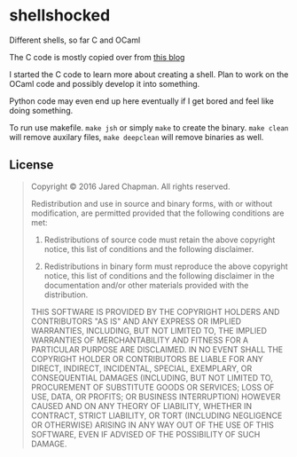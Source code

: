 # shellshocked
Different shells, so far C and OCaml

The C code is mostly copied over from [this blog](https://brennan.io/2015/01/16/write-a-shell-in-c/)

I started the C code to learn more about creating a shell. Plan to work on the OCaml code and possibly develop it into something.

Python code may even end up here eventually if I get bored and feel like doing something.

To run use makefile.
`make jsh` or simply `make` to create the binary.
`make clean` will remove auxilary files, `make deepclean` will remove binaries as well.

License
-------

> Copyright © 2016 Jared Chapman.
> All rights reserved.
> 
> Redistribution and use in source and binary forms, with or without
> modification, are permitted provided that the following conditions
> are met:
> 
> 1.  Redistributions of source code must retain the above copyright
>     notice, this list of conditions and the following disclaimer.
> 
> 2.  Redistributions in binary form must reproduce the above
>     copyright notice, this list of conditions and the following
>     disclaimer in the documentation and/or other materials provided with
>     the distribution.
> 
> THIS SOFTWARE IS PROVIDED BY THE COPYRIGHT HOLDERS AND CONTRIBUTORS
> "AS IS" AND ANY EXPRESS OR IMPLIED WARRANTIES, INCLUDING, BUT NOT
> LIMITED TO, THE IMPLIED WARRANTIES OF MERCHANTABILITY AND FITNESS
> FOR A PARTICULAR PURPOSE ARE DISCLAIMED. IN NO EVENT SHALL THE
> COPYRIGHT HOLDER OR CONTRIBUTORS BE LIABLE FOR ANY DIRECT, INDIRECT,
> INCIDENTAL, SPECIAL, EXEMPLARY, OR CONSEQUENTIAL DAMAGES (INCLUDING,
> BUT NOT LIMITED TO, PROCUREMENT OF SUBSTITUTE GOODS OR SERVICES;
> LOSS OF USE, DATA, OR PROFITS; OR BUSINESS INTERRUPTION) HOWEVER
> CAUSED AND ON ANY THEORY OF LIABILITY, WHETHER IN CONTRACT, STRICT
> LIABILITY, OR TORT (INCLUDING NEGLIGENCE OR OTHERWISE) ARISING IN
> ANY WAY OUT OF THE USE OF THIS SOFTWARE, EVEN IF ADVISED OF THE
> POSSIBILITY OF SUCH DAMAGE.
